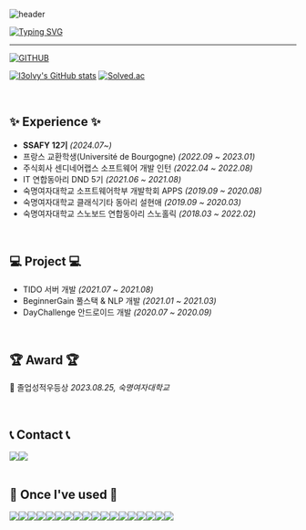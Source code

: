 ![header](https://capsule-render.vercel.app/api?type=shark&color=timeGradient&text=&animation=twinkling&height=70)

[![Typing SVG](https://readme-typing-svg.demolab.com?font=Alkatra&weight=500&size=45&duration=4000&pause=3&color=ff889a&center=false&vCenter=false&multiline=true&repeat=true&width=1000&height=100&lines=Welcome+to+l3olvy's+GitHub!😁)](https://git.io/typing-svg)
 
<div align="left">
 
 ---
     
[![GITHUB](https://hits.seeyoufarm.com/api/count/incr/badge.svg?url=https%3A%2F%2Fgithub.com%2Fl3olvy%2Fhit-counter&count_bg=%23ff889a&title_bg=%23555555&icon=github.svg&icon_color=%23ff889a&title=GITHUB&edge_flat=false)](https://github.com/l3olvy)


<!-- [![l3olvy's languages](https://github-readme-stats.vercel.app/api/top-langs/?username=l3olvy&layout=compact&theme=nord&hide_border=true&langs_count=10)](https://github.com/l3olvy/github-readme-stats) -->

[![l3olvy's GitHub stats](https://github-readme-stats.vercel.app/api?username=l3olvy&theme=onedark&hide_border=true&count_private=true)](https://github.com/l3olvy/github-readme-stats) [![Solved.ac](http://mazassumnida.wtf/api/v2/generate_badge?boj=qhsl99)](https://solved.ac/qhsl99)
 
<br>

## ✨ Experience ✨
- **SSAFY 12기** _(2024.07~)_
- 프랑스 교환학생(Université de Bourgogne) _(2022.09 ~ 2023.01)_
- 주식회사 센디네어랩스 소프트웨어 개발 인턴 _(2022.04 ~ 2022.08)_
- IT 연합동아리 DND 5기 _(2021.06 ~ 2021.08)_
- 숙명여자대학교 소프트웨어학부 개발학회 APPS _(2019.09 ~ 2020.08)_
- 숙명여자대학교 클래식기타 동아리 설현애 _(2019.09 ~ 2020.03)_
- 숙명여자대학교 스노보드 연합동아리 스노홀릭 _(2018.03 ~ 2022.02)_

<br>

## 💻 Project 💻
- TIDO 서버 개발 _(2021.07 ~ 2021.08)_
- BeginnerGain 풀스택 & NLP 개발 _(2021.01 ~ 2021.03)_
- DayChallenge 안드로이드 개발 _(2020.07 ~ 2020.09)_

<br>

## 🏆 Award 🏆

🏅 졸업성적우등상 *2023.08.25, 숙명여자대학교*

<br>
 
## 📞 Contact 📞
<div style="display:flex; flex-direction:row;">
    <a href="https://www.instagram.com/l3olvy/">
        <img src="https://img.shields.io/badge/Instagram-E4405F?style=for-the-badge&logo=Instagram&logoColor=white"> 
    </a>
    <a href="mailto:qhsl99@sookmyung.ac.kr">
        <img src="https://img.shields.io/badge/Gmail-EA4335?style=for-the-badge&logo=Gmail&logoColor=white"> 
    </a>
</div><br>
    
## 🔨 Once I've used 🔨
<div style="display:flex; flex-direction:row;">
    <img src="https://img.shields.io/badge/oracle-F80000?style=for-the-badge&logo=oracle&logoColor=white"> 
    <img src="https://img.shields.io/badge/mysql-4479A1?style=for-the-badge&logo=mysql&logoColor=white"> 
    <br>
    <img src="https://img.shields.io/badge/Amazon AWS-232F3E?style=for-the-badge&logo=amazon aws&logoColor=white"> 
    <img src="https://img.shields.io/badge/Amazon EC2-FF9900?style=for-the-badge&logo=amazon ec2&logoColor=white"> 
    <img src="https://img.shields.io/badge/Amazon RDS-527FFF?style=for-the-badge&logo=amazon rds&logoColor=white">
    <img src="https://img.shields.io/badge/Amazon S3-569A31?style=for-the-badge&logo=amazon s3&logoColor=white">
    <br>
    <img src="https://img.shields.io/badge/html5-E34F26?style=flat-square&logo=html5&logoColor=white"> 
    <img src="https://img.shields.io/badge/css-1572B6?style=flat-square&logo=css3&logoColor=white"> 
    <img src="https://img.shields.io/badge/javascript-F7DF1E?style=flat-square&logo=javascript&logoColor=black"> 
    <img src="https://img.shields.io/badge/Tailwind Css-06B6D4?style=flat-square&logo=tailwindcss&logoColor=white">
    <img src="https://img.shields.io/badge/React-61DAFB?style=flat-square&logo=react&logoColor=white">
    <img src="https://img.shields.io/badge/Vue.js-4FC08D?style=flat-square&logo=vue.js&logoColor=white">
    <img src="https://img.shields.io/badge/Node.js-5FA04E?style=flat-square&logo=node.js&logoColor=black">
    <br>
    <img src="https://img.shields.io/badge/java-007396?style=for-the-badge&logo=java&logoColor=white">
    <img src="https://img.shields.io/badge/Dart-0175C2?style=for-the-badge&logo=dart&logoColor=white">
    <img src="https://img.shields.io/badge/Andoid Studio-3DDC84?style=flat-square&logo=android studio&logoColor=white">
    <img src="https://img.shields.io/badge/Flutter-02569B?style=flat-square&logo=flutter&logoColor=white">
    <img src="https://img.shields.io/badge/Python-3776AB?style=flat-square&logo=python&logoColor=white"> 
    <br>
</div><br>
</div>
